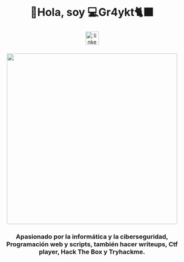 <h1 align="center">👋Hola, soy 💻Gr4ykt🐈‍⬛</h1>

###

<div align="center">
  <a href="www.linkedin.com/in/mriveragt4" target="_blank">
    <img src="https://img.shields.io/static/v1?message=LinkedIn&logo=linkedin&label=&color=0077B5&logoColor=white&labelColor=&style=for-the-badge" height="35" alt="linkedin logo"  />
  </a>
</div>

###

<div align="center">
  <img height="450" src="https://avatars.githubusercontent.com/u/78503985?v=4"  />
</div>

###

<h3 align="center">Apasionado por la informática y la ciberseguridad, Programación web y scripts, también hacer writeups, Ctf player, Hack The Box y Tryhackme.</h3>

###

###
